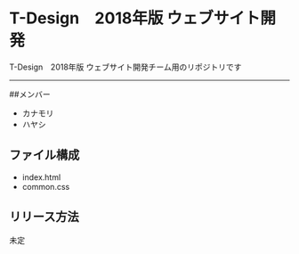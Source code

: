 # T-Design　2018年版  ウェブサイト開発
T-Design　2018年版 ウェブサイト開発チーム用のリポジトリです

---

##メンバー
* カナモリ
* ハヤシ

## ファイル構成
* index.html
* common.css

## リリース方法
未定